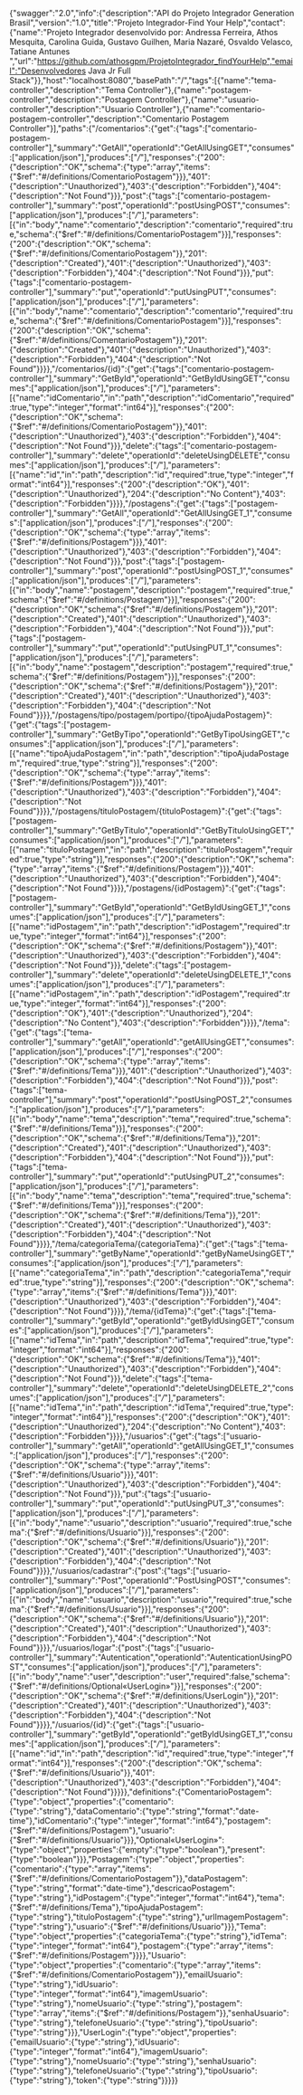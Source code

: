{"swagger":"2.0","info":{"description":"API do Projeto Integrador Generation Brasil","version":"1.0","title":"Projeto Integrador-Find Your Help","contact":{"name":"Projeto Integrador desenvolvido por: Andressa Ferreira, Athos Mesquita, Carolina Guida, Gustavo Guilhen, Maria Nazaré, Osvaldo Velasco, Tatiane Antunes ","url":"https://github.com/athosgpm/ProjetoIntegrador_findYourHelp","email":"Desenvolvedores Java Jr Full Stack"}},"host":"localhost:8080","basePath":"/","tags":[{"name":"tema-controller","description":"Tema Controller"},{"name":"postagem-controller","description":"Postagem Controller"},{"name":"usuario-controller","description":"Usuario Controller"},{"name":"comentario-postagem-controller","description":"Comentario Postagem Controller"}],"paths":{"/comentarios":{"get":{"tags":["comentario-postagem-controller"],"summary":"GetAll","operationId":"GetAllUsingGET","consumes":["application/json"],"produces":["*/*"],"responses":{"200":{"description":"OK","schema":{"type":"array","items":{"$ref":"#/definitions/ComentarioPostagem"}}},"401":{"description":"Unauthorized"},"403":{"description":"Forbidden"},"404":{"description":"Not Found"}}},"post":{"tags":["comentario-postagem-controller"],"summary":"post","operationId":"postUsingPOST","consumes":["application/json"],"produces":["*/*"],"parameters":[{"in":"body","name":"comentario","description":"comentario","required":true,"schema":{"$ref":"#/definitions/ComentarioPostagem"}}],"responses":{"200":{"description":"OK","schema":{"$ref":"#/definitions/ComentarioPostagem"}},"201":{"description":"Created"},"401":{"description":"Unauthorized"},"403":{"description":"Forbidden"},"404":{"description":"Not Found"}}},"put":{"tags":["comentario-postagem-controller"],"summary":"put","operationId":"putUsingPUT","consumes":["application/json"],"produces":["*/*"],"parameters":[{"in":"body","name":"comentario","description":"comentario","required":true,"schema":{"$ref":"#/definitions/ComentarioPostagem"}}],"responses":{"200":{"description":"OK","schema":{"$ref":"#/definitions/ComentarioPostagem"}},"201":{"description":"Created"},"401":{"description":"Unauthorized"},"403":{"description":"Forbidden"},"404":{"description":"Not Found"}}}},"/comentarios/{id}":{"get":{"tags":["comentario-postagem-controller"],"summary":"GetById","operationId":"GetByIdUsingGET","consumes":["application/json"],"produces":["*/*"],"parameters":[{"name":"idComentario","in":"path","description":"idComentario","required":true,"type":"integer","format":"int64"}],"responses":{"200":{"description":"OK","schema":{"$ref":"#/definitions/ComentarioPostagem"}},"401":{"description":"Unauthorized"},"403":{"description":"Forbidden"},"404":{"description":"Not Found"}}},"delete":{"tags":["comentario-postagem-controller"],"summary":"delete","operationId":"deleteUsingDELETE","consumes":["application/json"],"produces":["*/*"],"parameters":[{"name":"id","in":"path","description":"id","required":true,"type":"integer","format":"int64"}],"responses":{"200":{"description":"OK"},"401":{"description":"Unauthorized"},"204":{"description":"No Content"},"403":{"description":"Forbidden"}}}},"/postagens":{"get":{"tags":["postagem-controller"],"summary":"GetAll","operationId":"GetAllUsingGET_1","consumes":["application/json"],"produces":["*/*"],"responses":{"200":{"description":"OK","schema":{"type":"array","items":{"$ref":"#/definitions/Postagem"}}},"401":{"description":"Unauthorized"},"403":{"description":"Forbidden"},"404":{"description":"Not Found"}}},"post":{"tags":["postagem-controller"],"summary":"post","operationId":"postUsingPOST_1","consumes":["application/json"],"produces":["*/*"],"parameters":[{"in":"body","name":"postagem","description":"postagem","required":true,"schema":{"$ref":"#/definitions/Postagem"}}],"responses":{"200":{"description":"OK","schema":{"$ref":"#/definitions/Postagem"}},"201":{"description":"Created"},"401":{"description":"Unauthorized"},"403":{"description":"Forbidden"},"404":{"description":"Not Found"}}},"put":{"tags":["postagem-controller"],"summary":"put","operationId":"putUsingPUT_1","consumes":["application/json"],"produces":["*/*"],"parameters":[{"in":"body","name":"postagem","description":"postagem","required":true,"schema":{"$ref":"#/definitions/Postagem"}}],"responses":{"200":{"description":"OK","schema":{"$ref":"#/definitions/Postagem"}},"201":{"description":"Created"},"401":{"description":"Unauthorized"},"403":{"description":"Forbidden"},"404":{"description":"Not Found"}}}},"/postagens/tipo/postagem/portipo/{tipoAjudaPostagem}":{"get":{"tags":["postagem-controller"],"summary":"GetByTipo","operationId":"GetByTipoUsingGET","consumes":["application/json"],"produces":["*/*"],"parameters":[{"name":"tipoAjudaPostagem","in":"path","description":"tipoAjudaPostagem","required":true,"type":"string"}],"responses":{"200":{"description":"OK","schema":{"type":"array","items":{"$ref":"#/definitions/Postagem"}}},"401":{"description":"Unauthorized"},"403":{"description":"Forbidden"},"404":{"description":"Not Found"}}}},"/postagens/tituloPostagem/{tituloPostagem}":{"get":{"tags":["postagem-controller"],"summary":"GetByTitulo","operationId":"GetByTituloUsingGET","consumes":["application/json"],"produces":["*/*"],"parameters":[{"name":"tituloPostagem","in":"path","description":"tituloPostagem","required":true,"type":"string"}],"responses":{"200":{"description":"OK","schema":{"type":"array","items":{"$ref":"#/definitions/Postagem"}}},"401":{"description":"Unauthorized"},"403":{"description":"Forbidden"},"404":{"description":"Not Found"}}}},"/postagens/{idPostagem}":{"get":{"tags":["postagem-controller"],"summary":"GetById","operationId":"GetByIdUsingGET_1","consumes":["application/json"],"produces":["*/*"],"parameters":[{"name":"idPostagem","in":"path","description":"idPostagem","required":true,"type":"integer","format":"int64"}],"responses":{"200":{"description":"OK","schema":{"$ref":"#/definitions/Postagem"}},"401":{"description":"Unauthorized"},"403":{"description":"Forbidden"},"404":{"description":"Not Found"}}},"delete":{"tags":["postagem-controller"],"summary":"delete","operationId":"deleteUsingDELETE_1","consumes":["application/json"],"produces":["*/*"],"parameters":[{"name":"idPostagem","in":"path","description":"idPostagem","required":true,"type":"integer","format":"int64"}],"responses":{"200":{"description":"OK"},"401":{"description":"Unauthorized"},"204":{"description":"No Content"},"403":{"description":"Forbidden"}}}},"/tema":{"get":{"tags":["tema-controller"],"summary":"getAll","operationId":"getAllUsingGET","consumes":["application/json"],"produces":["*/*"],"responses":{"200":{"description":"OK","schema":{"type":"array","items":{"$ref":"#/definitions/Tema"}}},"401":{"description":"Unauthorized"},"403":{"description":"Forbidden"},"404":{"description":"Not Found"}}},"post":{"tags":["tema-controller"],"summary":"post","operationId":"postUsingPOST_2","consumes":["application/json"],"produces":["*/*"],"parameters":[{"in":"body","name":"tema","description":"tema","required":true,"schema":{"$ref":"#/definitions/Tema"}}],"responses":{"200":{"description":"OK","schema":{"$ref":"#/definitions/Tema"}},"201":{"description":"Created"},"401":{"description":"Unauthorized"},"403":{"description":"Forbidden"},"404":{"description":"Not Found"}}},"put":{"tags":["tema-controller"],"summary":"put","operationId":"putUsingPUT_2","consumes":["application/json"],"produces":["*/*"],"parameters":[{"in":"body","name":"tema","description":"tema","required":true,"schema":{"$ref":"#/definitions/Tema"}}],"responses":{"200":{"description":"OK","schema":{"$ref":"#/definitions/Tema"}},"201":{"description":"Created"},"401":{"description":"Unauthorized"},"403":{"description":"Forbidden"},"404":{"description":"Not Found"}}}},"/tema/categoriaTema/{categoriaTema}":{"get":{"tags":["tema-controller"],"summary":"getByName","operationId":"getByNameUsingGET","consumes":["application/json"],"produces":["*/*"],"parameters":[{"name":"categoriaTema","in":"path","description":"categoriaTema","required":true,"type":"string"}],"responses":{"200":{"description":"OK","schema":{"type":"array","items":{"$ref":"#/definitions/Tema"}}},"401":{"description":"Unauthorized"},"403":{"description":"Forbidden"},"404":{"description":"Not Found"}}}},"/tema/{idTema}":{"get":{"tags":["tema-controller"],"summary":"getById","operationId":"getByIdUsingGET","consumes":["application/json"],"produces":["*/*"],"parameters":[{"name":"idTema","in":"path","description":"idTema","required":true,"type":"integer","format":"int64"}],"responses":{"200":{"description":"OK","schema":{"$ref":"#/definitions/Tema"}},"401":{"description":"Unauthorized"},"403":{"description":"Forbidden"},"404":{"description":"Not Found"}}},"delete":{"tags":["tema-controller"],"summary":"delete","operationId":"deleteUsingDELETE_2","consumes":["application/json"],"produces":["*/*"],"parameters":[{"name":"idTema","in":"path","description":"idTema","required":true,"type":"integer","format":"int64"}],"responses":{"200":{"description":"OK"},"401":{"description":"Unauthorized"},"204":{"description":"No Content"},"403":{"description":"Forbidden"}}}},"/usuarios":{"get":{"tags":["usuario-controller"],"summary":"getAll","operationId":"getAllUsingGET_1","consumes":["application/json"],"produces":["*/*"],"responses":{"200":{"description":"OK","schema":{"type":"array","items":{"$ref":"#/definitions/Usuario"}}},"401":{"description":"Unauthorized"},"403":{"description":"Forbidden"},"404":{"description":"Not Found"}}},"put":{"tags":["usuario-controller"],"summary":"put","operationId":"putUsingPUT_3","consumes":["application/json"],"produces":["*/*"],"parameters":[{"in":"body","name":"usuario","description":"usuario","required":true,"schema":{"$ref":"#/definitions/Usuario"}}],"responses":{"200":{"description":"OK","schema":{"$ref":"#/definitions/Usuario"}},"201":{"description":"Created"},"401":{"description":"Unauthorized"},"403":{"description":"Forbidden"},"404":{"description":"Not Found"}}}},"/usuarios/cadastrar":{"post":{"tags":["usuario-controller"],"summary":"Post","operationId":"PostUsingPOST","consumes":["application/json"],"produces":["*/*"],"parameters":[{"in":"body","name":"usuario","description":"usuario","required":true,"schema":{"$ref":"#/definitions/Usuario"}}],"responses":{"200":{"description":"OK","schema":{"$ref":"#/definitions/Usuario"}},"201":{"description":"Created"},"401":{"description":"Unauthorized"},"403":{"description":"Forbidden"},"404":{"description":"Not Found"}}}},"/usuarios/logar":{"post":{"tags":["usuario-controller"],"summary":"Autentication","operationId":"AutenticationUsingPOST","consumes":["application/json"],"produces":["*/*"],"parameters":[{"in":"body","name":"user","description":"user","required":false,"schema":{"$ref":"#/definitions/Optional«UserLogin»"}}],"responses":{"200":{"description":"OK","schema":{"$ref":"#/definitions/UserLogin"}},"201":{"description":"Created"},"401":{"description":"Unauthorized"},"403":{"description":"Forbidden"},"404":{"description":"Not Found"}}}},"/usuarios/{id}":{"get":{"tags":["usuario-controller"],"summary":"getById","operationId":"getByIdUsingGET_1","consumes":["application/json"],"produces":["*/*"],"parameters":[{"name":"id","in":"path","description":"id","required":true,"type":"integer","format":"int64"}],"responses":{"200":{"description":"OK","schema":{"$ref":"#/definitions/Usuario"}},"401":{"description":"Unauthorized"},"403":{"description":"Forbidden"},"404":{"description":"Not Found"}}}}},"definitions":{"ComentarioPostagem":{"type":"object","properties":{"comentario":{"type":"string"},"dataComentario":{"type":"string","format":"date-time"},"idComentario":{"type":"integer","format":"int64"},"postagem":{"$ref":"#/definitions/Postagem"},"usuario":{"$ref":"#/definitions/Usuario"}}},"Optional«UserLogin»":{"type":"object","properties":{"empty":{"type":"boolean"},"present":{"type":"boolean"}}},"Postagem":{"type":"object","properties":{"comentario":{"type":"array","items":{"$ref":"#/definitions/ComentarioPostagem"}},"dataPostagem":{"type":"string","format":"date-time"},"descricaoPostagem":{"type":"string"},"idPostagem":{"type":"integer","format":"int64"},"tema":{"$ref":"#/definitions/Tema"},"tipoAjudaPostagem":{"type":"string"},"tituloPostagem":{"type":"string"},"urlImagemPostagem":{"type":"string"},"usuario":{"$ref":"#/definitions/Usuario"}}},"Tema":{"type":"object","properties":{"categoriaTema":{"type":"string"},"idTema":{"type":"integer","format":"int64"},"postagem":{"type":"array","items":{"$ref":"#/definitions/Postagem"}}}},"Usuario":{"type":"object","properties":{"comentario":{"type":"array","items":{"$ref":"#/definitions/ComentarioPostagem"}},"emailUsuario":{"type":"string"},"idUsuario":{"type":"integer","format":"int64"},"imagemUsuario":{"type":"string"},"nomeUsuario":{"type":"string"},"postagem":{"type":"array","items":{"$ref":"#/definitions/Postagem"}},"senhaUsuario":{"type":"string"},"telefoneUsuario":{"type":"string"},"tipoUsuario":{"type":"string"}}},"UserLogin":{"type":"object","properties":{"emailUsuario":{"type":"string"},"idUsuario":{"type":"integer","format":"int64"},"imagemUsuario":{"type":"string"},"nomeUsuario":{"type":"string"},"senhaUsuario":{"type":"string"},"telefoneUsuario":{"type":"string"},"tipoUsuario":{"type":"string"},"token":{"type":"string"}}}}}
